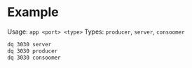 # Example

Usage: `app <port> <type>`
Types: `producer`, `server`, `consoomer`
```bash
dq 3030 server 
dq 3030 producer
dq 3030 consoomer 
```